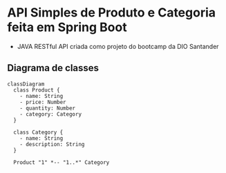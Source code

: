 # API Simples de Produto e Categoria feita em Spring Boot
- JAVA RESTful API criada como projeto do bootcamp da DIO Santander

## Diagrama de classes

```mermaid
classDiagram
  class Product {
    - name: String
    - price: Number
    - quantity: Number
    - category: Category
  }
  
  class Category {
    - name: String
    - description: String
  }
  
  Product "1" *-- "1..*" Category
```

